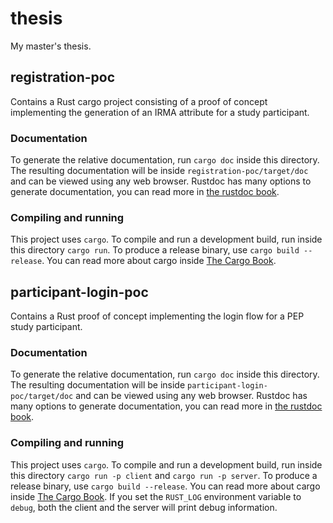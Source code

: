 # thesis
My master's thesis.

## registration-poc 
Contains a Rust cargo project consisting of a proof of concept implementing the generation of an IRMA attribute for a study participant.  
### Documentation
To generate the relative documentation, run `cargo doc` inside this directory. The resulting documentation will be inside `registration-poc/target/doc` and can be viewed using any web browser. Rustdoc has many options to generate documentation, you can read more in [the rustdoc book](https://doc.rust-lang.org/rustdoc).
### Compiling and running
This project uses `cargo`. To compile and run a development build, run inside this directory `cargo run`. To produce a release binary, use `cargo build --release`. You can read more about cargo inside [The Cargo Book](https://doc.rust-lang.org/stable/cargo).

## participant-login-poc
Contains a Rust proof of concept implementing the login flow for a PEP study participant.  
  
### Documentation
To generate the relative documentation, run `cargo doc` inside this directory. The resulting documentation will be inside `participant-login-poc/target/doc` and can be viewed using any web browser. Rustdoc has many options to generate documentation, you can read more in [the rustdoc book](https://doc.rust-lang.org/rustdoc).  
  
### Compiling and running
This project uses `cargo`. To compile and run a development build, run inside this directory `cargo run -p client` and `cargo run -p server`. To produce a release binary, use `cargo build --release`. You can read more about cargo inside [The Cargo Book](https://doc.rust-lang.org/stable/cargo). If you set the `RUST_LOG` environment variable to `debug`, both the client and the server will print debug information.